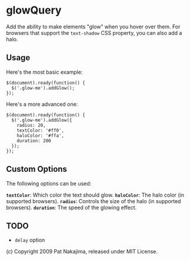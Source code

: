 # glowQuery

Add the ability to make elements "glow" when you hover over
them. For browsers that support the `text-shadow` CSS property,
you can also add a halo.

## Usage

Here's the most basic example:

    $(document).ready(function() {
      $('.glow-me').addGlow();
    });

Here's a more advanced one:

    $(document).ready(function() {
      $('.glow-me').addGlow({
        radius: 20,
        textColor: '#ff0',
        haloColor: '#ffa',
        duration: 200
      });
    });

## Custom Options

The following options can be used:

**`textColor`**: Which color the text should glow.
**`haloColor`**: The halo color (in supported browsers).
**`radius`**: Controls the size of the halo (in supported browsers).
**`duration`**: The speed of the glowing effect.

## TODO

* `delay` option

(c) Copyright 2009 Pat Nakajima, released under MIT License.